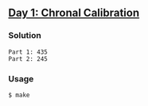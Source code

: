 ## [Day 1: Chronal Calibration](https://adventofcode.com/2018/day/1)

### Solution
```
Part 1: 435
Part 2: 245
```

### Usage
```
$ make
```
